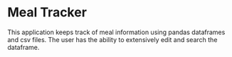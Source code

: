 # Meal Tracker
This application keeps track of meal information using pandas dataframes and csv files. The user has the ability to extensively edit and search the dataframe.
